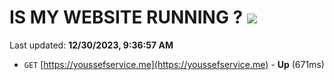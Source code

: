 # IS MY WEBSITE RUNNING ? [![](https://img.shields.io/static/v1?label=Sponsor&message=%E2%9D%A4&logo=GitHub&color=%23fe8e86)](https://github.com/sponsors/<username>)

Last updated: **12/30/2023, 9:36:57 AM**

- `GET` [https://youssefservice.me](https://youssefservice.me) - **Up** (671ms)
